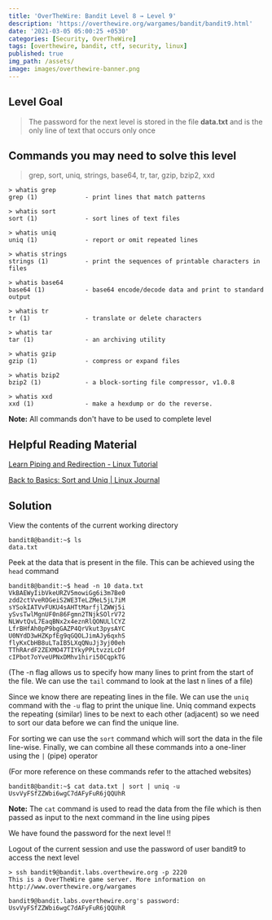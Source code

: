 ```yaml
---
title: 'OverTheWire: Bandit Level 8 → Level 9'
description: 'https://overthewire.org/wargames/bandit/bandit9.html'
date: '2021-03-05 05:00:25 +0530'
categories: [Security, OverTheWire]
tags: [overthewire, bandit, ctf, security, linux]
published: true
img_path: /assets/
image: images/overthewire-banner.png
---
```


## Level Goal

> The password for the next level is stored in the file **data.txt** and is the only line of text that occurs only once

## Commands you may need to solve this level

> grep, sort, uniq, strings, base64, tr, tar, gzip, bzip2, xxd

```
> whatis grep  
grep (1)             - print lines that match patterns

> whatis sort  
sort (1)             - sort lines of text files

> whatis uniq  
uniq (1)             - report or omit repeated lines

> whatis strings  
strings (1)          - print the sequences of printable characters in files

> whatis base64  
base64 (1)           - base64 encode/decode data and print to standard output

> whatis tr  
tr (1)               - translate or delete characters

> whatis tar  
tar (1)              - an archiving utility

> whatis gzip  
gzip (1)             - compress or expand files

> whatis bzip2  
bzip2 (1)            - a block-sorting file compressor, v1.0.8

> whatis xxd  
xxd (1)              - make a hexdump or do the reverse.
```

**Note:** All commands don't have to be used to complete level

## Helpful Reading Material

[Learn Piping and Redirection - Linux Tutorial](https://ryanstutorials.net/linuxtutorial/piping.php)

[Back to Basics: Sort and Uniq \| Linux Journal](https://www.linuxjournal.com/content/back-basics-sort-and-uniq)

## Solution

View the contents of the current working directory

```
bandit8@bandit:~$ ls  
data.txt
```

Peek at the data that is present in the file. This can be achieved using the `head` command

```
bandit8@bandit:~$ head -n 10 data.txt   
VkBAEWyIibVkeURZV5mowiGg6i3m7Be0  
zdd2ctVveROGeiS2WE3TeLZMeL5jL7iM  
sYSokIATVvFUKU4sAHTtMarfjlZWWj5i  
ySvsTwlMgnUF0n86Fgmn2TNjkSOlrV72  
NLWvtQvL7EaqBNx2x4eznRlQONULlCYZ  
LfrBHfAh0pP9bgGAZP4QrVkut3pysAYC  
U0NYdD3wHZKpfEg9qGQOLJimAJy6qxhS  
flyKxCbHB8uLTaIB5LXqQNuJj3yj00eh  
TThRArdF2ZEXMO47TIYkyPPLtvzzLcDf  
cIPbot7oYveUPNxDMhv1hiri50CqpkTG
```

(The -n flag allows us to specify how many lines to print from the start of the file. We can use the `tail` command to look at the last n lines of a file)

Since we know there are repeating lines in the file. We can use the `uniq` command with the `-u` flag to print the unique line. Uniq command expects the repeating (similar) lines to be next to each other (adjacent) so we need to sort our data before we can find the unique line.

For sorting we can use the `sort` command which will sort the data in the file line-wise. Finally, we can combine all these commands into a one-liner using the `|` (pipe) operator

(For more reference on these commands refer to the attached websites)

```
bandit8@bandit:~$ cat data.txt | sort | uniq -u  
UsvVyFSfZZWbi6wgC7dAFyFuR6jQQUhR
```

**Note:** The `cat` command is used to read the data from the file which is then passed as input to the next command in the line using pipes

We have found the password for the next level !!

Logout of the current session and use the password of user bandit9 to access the next level

```
> ssh bandit9@bandit.labs.overthewire.org -p 2220  
This is a OverTheWire game server. More information on http://www.overthewire.org/wargames

bandit9@bandit.labs.overthewire.org's password: UsvVyFSfZZWbi6wgC7dAFyFuR6jQQUhR
```